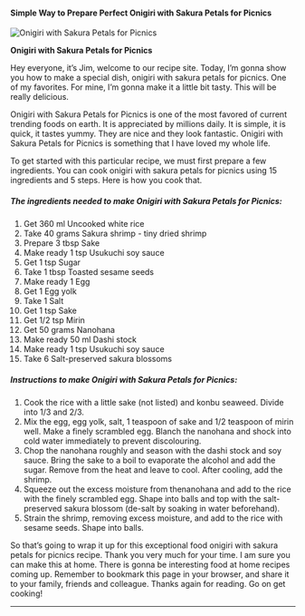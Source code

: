             

#### Simple Way to Prepare Perfect Onigiri with Sakura Petals for Picnics

![Onigiri with Sakura Petals for Picnics](https://img-global.cpcdn.com/recipes/5625817812959232/751x532cq70/onigiri-with-sakura-petals-for-picnics-recipe-main-photo.jpg)

**Onigiri with Sakura Petals for Picnics**

Hey everyone, it’s Jim, welcome to our recipe site. Today, I’m gonna show you how to make a special dish, onigiri with sakura petals for picnics. One of my favorites. For mine, I’m gonna make it a little bit tasty. This will be really delicious.

Onigiri with Sakura Petals for Picnics is one of the most favored of current trending foods on earth. It is appreciated by millions daily. It is simple, it is quick, it tastes yummy. They are nice and they look fantastic. Onigiri with Sakura Petals for Picnics is something that I have loved my whole life.

To get started with this particular recipe, we must first prepare a few ingredients. You can cook onigiri with sakura petals for picnics using 15 ingredients and 5 steps. Here is how you cook that.

##### The ingredients needed to make Onigiri with Sakura Petals for Picnics:

1.  Get 360 ml Uncooked white rice
2.  Take 40 grams Sakura shrimp - tiny dried shrimp
3.  Prepare 3 tbsp Sake
4.  Make ready 1 tsp Usukuchi soy sauce
5.  Get 1 tsp Sugar
6.  Take 1 tbsp Toasted sesame seeds
7.  Make ready 1 Egg
8.  Get 1 Egg yolk
9.  Take 1 Salt
10.  Get 1 tsp Sake
11.  Get 1/2 tsp Mirin
12.  Get 50 grams Nanohana
13.  Make ready 50 ml Dashi stock
14.  Make ready 1 tsp Usukuchi soy sauce
15.  Take 6 Salt-preserved sakura blossoms

##### Instructions to make Onigiri with Sakura Petals for Picnics:

1.  Cook the rice with a little sake (not listed) and konbu seaweed. Divide into 1/3 and 2/3.
2.  Mix the egg, egg yolk, salt, 1 teaspoon of sake and 1/2 teaspoon of mirin well. Make a finely scrambled egg. Blanch the nanohana and shock into cold water immediately to prevent discolouring.
3.  Chop the nanohana roughly and season with the dashi stock and soy sauce. Bring the sake to a boil to evaporate the alcohol and add the sugar. Remove from the heat and leave to cool. After cooling, add the shrimp.
4.  Squeeze out the excess moisture from thenanohana and add to the rice with the finely scrambled egg. Shape into balls and top with the salt-preserved sakura blossom (de-salt by soaking in water beforehand).
5.  Strain the shrimp, removing excess moisture, and add to the rice with sesame seeds. Shape into balls.

So that’s going to wrap it up for this exceptional food onigiri with sakura petals for picnics recipe. Thank you very much for your time. I am sure you can make this at home. There is gonna be interesting food at home recipes coming up. Remember to bookmark this page in your browser, and share it to your family, friends and colleague. Thanks again for reading. Go on get cooking!

* * *